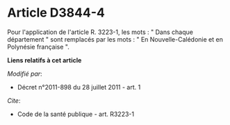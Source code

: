 # Article D3844-4

Pour l'application de l'article R. 3223-1, les mots : " Dans chaque département " sont remplacés par les mots : " En
Nouvelle-Calédonie et en Polynésie française ".

**Liens relatifs à cet article**

_Modifié par_:

  - Décret n°2011-898 du 28 juillet 2011 - art. 1

_Cite_:

  - Code de la santé publique - art. R3223-1
